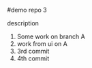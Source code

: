 #demo repo 3

description
1. Some work on branch A
2. work from ui on A
3. 3rd commit
4. 4th commit
